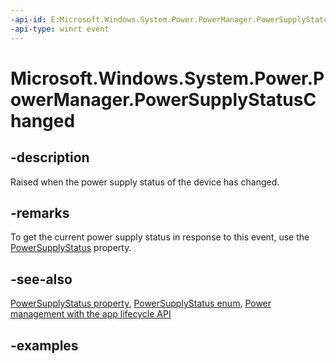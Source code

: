```yaml
---
-api-id: E:Microsoft.Windows.System.Power.PowerManager.PowerSupplyStatusChanged
-api-type: winrt event
---
```


# Microsoft.Windows.System.Power.PowerManager.PowerSupplyStatusChanged

<!--
public static event System.EventHandler<object> PowerSupplyStatusChanged;
-->


## -description

Raised when the power supply status of the device has changed.

## -remarks

To get the current power supply status in response to this event, use the [PowerSupplyStatus](powermanager_powersupplystatus.md) property.

## -see-also

[PowerSupplyStatus property](powermanager_powersupplystatus.md), [PowerSupplyStatus enum](powersupplystatus.md), [Power management with the app lifecycle API](/windows/apps/windows-app-sdk/applifecycle/applifecycle-power)

## -examples


